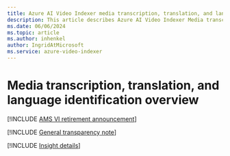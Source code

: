```yaml
---
title: Azure AI Video Indexer media transcription, translation, and language identification overview  
description: This article describes Azure AI Video Indexer Media transcription, translation, and language identification.
ms.date: 06/06/2024
ms.topic: article
ms.author: inhenkel
author: IngridAtMicrosoft
ms.service: azure-video-indexer
---
```


# Media transcription, translation, and language identification overview

[!INCLUDE [AMS VI retirement announcement](./includes/important-ams-retirement-avi-announcement.md)]

[!INCLUDE [General transparency note](./includes/read-general-transparency-note.md)]

[!INCLUDE [Insight details](./includes/transcription-translation-lid.md)]
